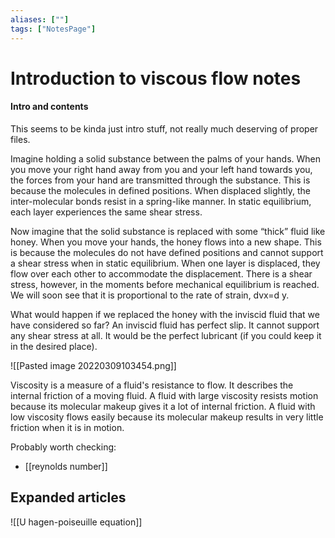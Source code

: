 ```yaml
---
aliases: [""]
tags: ["NotesPage"]
---
```


# Introduction to viscous flow notes

#### Intro and contents
This seems to be kinda just intro stuff, not really much deserving of proper files.

Imagine holding a solid substance between the palms of your hands. When you move your right hand away from you and your left hand towards you, the forces from your hand are transmitted through the substance. This is because the molecules in defined positions. When displaced slightly, the inter-molecular bonds resist in a spring-like manner. In static equilibrium, each layer experiences the same shear stress.

Now imagine that the solid substance is replaced with some “thick” fluid like honey. When you move your hands, the honey flows into a new shape. This is because the molecules do not have defined positions and cannot support a shear stress when in static equilibrium. When one layer is displaced, they flow over each other to accommodate the displacement. There is a shear stress, however, in the moments before mechanical equilibrium is reached. We will soon see that it is proportional to the rate of strain, dvx=d y.

What would happen if we replaced the honey with the inviscid fluid that we have considered so far? An inviscid fluid has perfect slip. It cannot support any shear stress at all. It would be the perfect lubricant (if you could keep it in the desired place).

![[Pasted image 20220309103454.png]]

Viscosity is a measure of a fluid's resistance to flow. It describes the internal friction of a moving fluid. A fluid with large viscosity resists motion because its molecular makeup gives it a lot of internal friction. A fluid with low viscosity flows easily because its molecular makeup results in very little friction when it is in motion.

Probably worth checking:
- [[reynolds number]]


## Expanded articles
![[U hagen-poiseuille equation]]